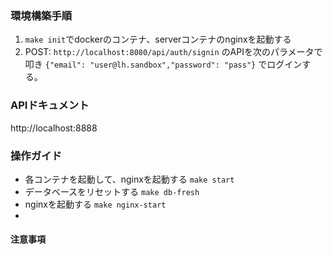 ### 環境構築手順
1. `make init`でdockerのコンテナ、serverコンテナのnginxを起動する
2. POST: `http://localhost:8080/api/auth/signin` のAPIを次のパラメータで叩き `{"email": "user@lh.sandbox","password": "pass"}` でログインする。


### APIドキュメント
http://localhost:8888
### 操作ガイド
- 各コンテナを起動して、nginxを起動する `make start`
- データベースをリセットする `make db-fresh`
- nginxを起動する `make nginx-start`
- 
#### 注意事項
